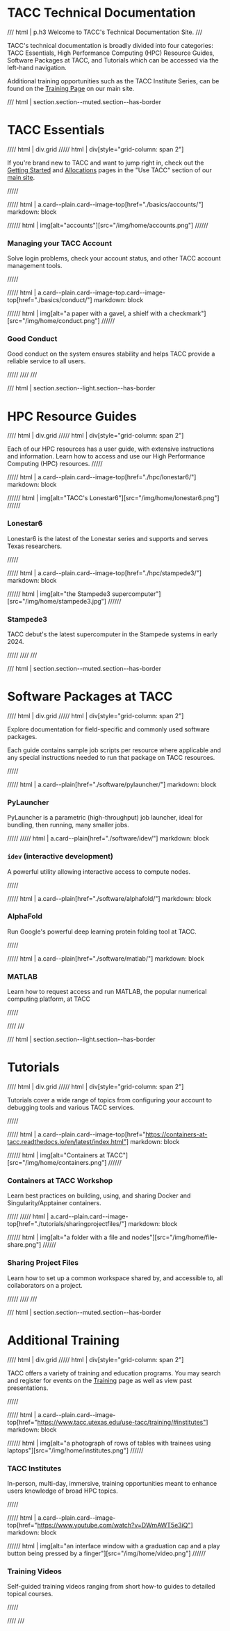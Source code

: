 # TACC Technical Documentation

<!-- To not use <h3> so this heading does not show in nav -->
/// html | p.h3
Welcome to TACC's Technical Documentation Site.
///


TACC's technical documentation is broadly divided into four categories: TACC Essentials, High Performance Computing (HPC) Resource Guides, Software Packages at TACC, and Tutorials which can be accessed via the left-hand navigation.

Additional training opportunities such as the TACC Institute Series, can be found on the [Training Page](https://www.tacc.utexas.edu/use-tacc/training/#institutes) on our main site.


/// html | section.section--muted.section--has-border

# TACC Essentials

//// html | div.grid
///// html | div[style="grid-column: span 2"]

If you're brand new to TACC and want to jump right in, check out the [Getting Started](https://tacc.utexas.edu/use-tacc/getting-started/) and [Allocations](https://tacc.utexas.edu/use-tacc/allocations/) pages in the "Use TACC" section of our [main site](https://tacc.utexas.edu).

/////


<!-- Managing your TACC Account -->
///// html | a.card--plain.card--image-top[href="./basics/accounts/"]
     markdown: block

////// html | img[alt="accounts"][src="/img/home/accounts.png"]
//////

<h3>Managing your TACC Account</h3>

Solve login problems, check your account status, and other TACC account management tools.

/////

<!-- Good Conduct on HPC Resources -->
///// html | a.card--plain.card--image-top.card--image-top[href="./basics/conduct/"]
     markdown: block

////// html | img[alt="a paper with a gavel, a shielf with a checkmark"][src="/img/home/conduct.png"]
//////

<h3>Good Conduct</h3>

Good conduct on the system ensures stability and helps TACC provide a reliable service to all users.

/////
////
///


/// html | section.section--light.section--has-border

# HPC Resource Guides

//// html | div.grid
///// html | div[style="grid-column: span 2"]

Each of our HPC resources has a user guide, with extensive instructions and information.  Learn how to access and use our High Performance Computing (HPC) resources.
/////


///// html | a.card--plain.card--image-top[href="./hpc/lonestar6/"]
     markdown: block

////// html | img[alt="TACC's Lonestar6"][src="/img/home/lonestar6.png"]
//////

<h3>Lonestar6</h3>

Lonestar6 is the latest of the Lonestar series and supports and serves Texas researchers.

/////


///// html | a.card--plain.card--image-top[href="./hpc/stampede3/"]
     markdown: block

////// html | img[alt="the Stampede3 supercomputer"][src="/img/home/stampede3.jpg"]
//////

<h3>Stampede3</h3>

TACC debut's the latest supercomputer in the Stampede systems in early 2024. 

/////
////
///

/// html | section.section--muted.section--has-border

# Software Packages at TACC

//// html | div.grid
///// html | div[style="grid-column: span 2"]

Explore documentation for field-specific and commonly used software packages.

Each guide contains sample job scripts per resource where applicable and any special instructions needed to run that package on TACC resources.

/////

///// html | a.card--plain[href="./software/pylauncher/"]
     markdown: block

<h3>PyLauncher</h3>

PyLauncher is a parametric (high-throughput) job launcher, ideal for bundling, then running, many smaller jobs.


/////
///// html | a.card--plain[href="./software/idev/"]
     markdown: block

<h3><code>idev</code> (interactive development)</h3>

A powerful utility allowing interactive access to compute nodes.

/////


///// html | a.card--plain[href="./software/alphafold/"]
     markdown: block

<h3>AlphaFold</h3>

Run Google's powerful deep learning protein folding tool at TACC.

/////

///// html | a.card--plain[href="./software/matlab/"]
     markdown: block

<h3>MATLAB</h3>

Learn how to request access and run MATLAB, the popular numerical computing platform, at TACC

/////


////
///

/// html | section.section--light.section--has-border

# Tutorials

//// html | div.grid
///// html | div[style="grid-column: span 2"]

Tutorials cover a wide range of topics from configuring your account to debugging tools and various TACC services.

/////

///// html | a.card--plain.card--image-top[href="https://containers-at-tacc.readthedocs.io/en/latest/index.html"]
     markdown: block

////// html | img[alt="Containers at TACC"][src="/img/home/containers.png"]
//////

<h3>Containers at TACC Workshop</h3>

Learn best practices on building, using, and sharing Docker and Singularity/Apptainer containers.

/////
///// html | a.card--plain.card--image-top[href="./tutorials/sharingprojectfiles/"]
     markdown: block

////// html | img[alt="a folder with a file and nodes"][src="/img/home/file-share.png"]
//////

<h3>Sharing Project Files</h3>

Learn how to set up a common workspace shared by, and accessible to, all collaborators on a project.  

/////
////
///

/// html | section.section--muted.section--has-border

# Additional Training

//// html | div.grid
///// html | div[style="grid-column: span 2"]

TACC offers a variety of training and education programs. You may search and register for events on the [Training](https://tacc.utexas.edu/use-tacc/training/) page as well as view past presentations.

/////

///// html | a.card--plain.card--image-top[href="https://www.tacc.utexas.edu/use-tacc/training/#institutes"]
     markdown: block

////// html | img[alt="a photograph of rows of tables with trainees using laptops"][src="/img/home/institutes.png"]
//////

<h3>TACC Institutes</h3>

In-person, multi-day, immersive, training opportunities meant to enhance users knowledge of broad HPC topics.

/////

///// html | a.card--plain.card--image-top[href="https://www.youtube.com/watch?v=DWmAWT5e3iQ"]
     markdown: block

////// html | img[alt="an interface window with a graduation cap and a play button being pressed by a finger"][src="/img/home/video.png"]
//////

<h3>Training Videos</h3>

Self-guided training videos ranging from short how-to guides to detailed topical courses.


/////

////
///


